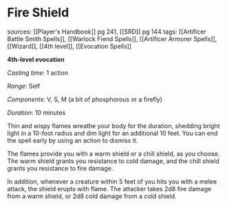 # Fire Shield
sources: [[Player's Handbook]] pg 241, [[SRD]] pg 144
tags: [[Artificer Battle Smith Spells]], [[Warlock Fiend Spells]], [[Artificer Armorer Spells]], [[Wizard]], [[4th level]], [[Evocation Spells]]

**4th-level evocation**

*Casting time*: 1 action

*Range*: Self

*Components*: V, S, M (a bit of phosphorous or a firefly)

*Duration*: 10 minutes

Thin and wispy flames wreathe your body for the duration, shedding bright light in a 10-foot radius and dim light for an additional 10 feet. You can end the spell early by using an action to dismiss it.

The flames provide you with a warm shield or a chill shield, as you choose. The warm shield grants you resistance to cold damage, and the chill shield grants you resistance to fire damage.

In addition, whenever a creature within 5 feet of you hits you with a melee attack, the shield erupts with flame. The attacker takes 2d8 fire damage from a warm shield, or 2d8 cold damage from a cold shield.
